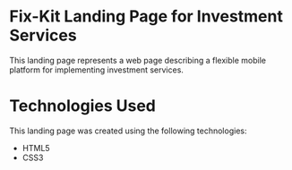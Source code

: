 # Fix-Kit Landing Page for Investment Services

This landing page represents a web page describing a flexible mobile platform for implementing investment services.

# Technologies Used

This landing page was created using the following technologies:
- HTML5
- CSS3
 
